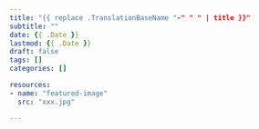 ```yaml
---
title: "{{ replace .TranslationBaseName "-" " " | title }}"
subtitle: ""
date: {{ .Date }}
lastmod: {{ .Date }}
draft: false
tags: []
categories: []

resources:
- name: "featured-image"
  src: "xxx.jpg"

---
```


